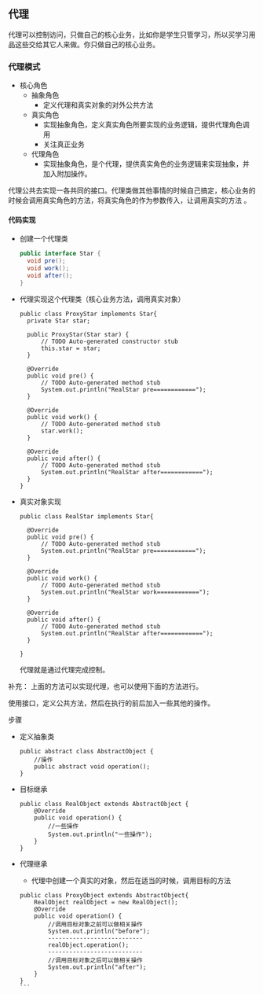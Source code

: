 ## 代理

代理可以控制访问，只做自己的核心业务，比如你是学生只管学习，所以买学习用品这些交给其它人来做。你只做自己的核心业务。

### 代理模式

- 核心角色
  - 抽象角色
    - 定义代理和真实对象的对外公共方法
  - 真实角色
    - 实现抽象角色，定义真实角色所要实现的业务逻辑，提供代理角色调用
    - 关注真正业务
  - 代理角色
    - 实现抽象角色，是个代理，提供真实角色的业务逻辑来实现抽象，并加入附加操作。

代理公共去实现一各共同的接口。代理类做其他事情的时候自己搞定，核心业务的时候会调用真实角色的方法，将真实角色的作为参数传入，让调用真实的方法 。



#### 代码实现

- 创建一个代理类

  ```java
  public interface Star {
  	void pre();
  	void work();
  	void after();
  }
  
  ```

  

- 代理实现这个代理类（核心业务方法，调用真实对象）

  ```
  public class ProxyStar implements Star{
  	private Star star;
  
  	public ProxyStar(Star star) {
  		// TODO Auto-generated constructor stub
  		this.star = star;
  	}
  	
  	@Override
  	public void pre() {
  		// TODO Auto-generated method stub
  		System.out.println("RealStar pre============");
  	}
  
  	@Override
  	public void work() {
  		// TODO Auto-generated method stub
  		star.work();
  	}
  
  	@Override
  	public void after() {
  		// TODO Auto-generated method stub
  		System.out.println("RealStar after============");
  	}
  }
  ```

  

- 真实对象实现

  ```
  public class RealStar implements Star{
  
  	@Override
  	public void pre() {
  		// TODO Auto-generated method stub
  		System.out.println("RealStar pre============");
  	}
  
  	@Override
  	public void work() {
  		// TODO Auto-generated method stub
  		System.out.println("RealStar work============");
  	}
  
  	@Override
  	public void after() {
  		// TODO Auto-generated method stub
  		System.out.println("RealStar after============");
  	}
  
  }
  ```

  

  代理就是通过代理完成控制。

补充： 上面的方法可以实现代理，也可以使用下面的方法进行。

使用接口，定义公共方法，然后在执行的前后加入一些其他的操作。

步骤

- 定义抽象类

  ```
  public abstract class AbstractObject {
      //操作
      public abstract void operation();
  }
  ```

  

- 目标继承

  ```
  public class RealObject extends AbstractObject {
      @Override
      public void operation() {
          //一些操作
          System.out.println("一些操作");
      }
  }
  ```

  

- 代理继承

  - 代理中创建一个真实的对象，然后在适当的时候，调用目标的方法

  ```
  public class ProxyObject extends AbstractObject{
      RealObject realObject = new RealObject();
      @Override
      public void operation() {
          //调用目标对象之前可以做相关操作
          System.out.println("before");        
          ---------------------------
          realObject.operation();    
          ---------------------------
          //调用目标对象之后可以做相关操作
          System.out.println("after");
      }
  }
  ​```
  ```

  

  




